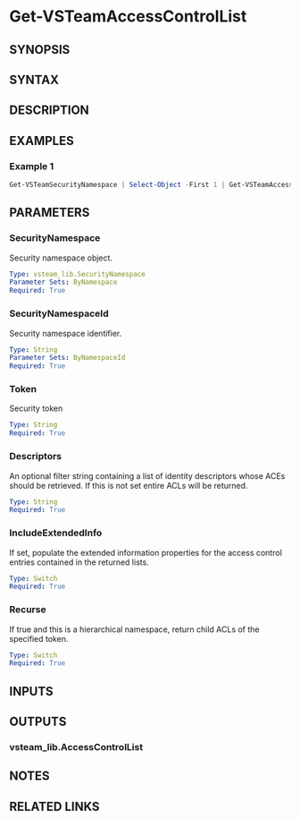 <!-- #include "./common/header.md" -->

# Get-VSTeamAccessControlList

## SYNOPSIS

<!-- #include "./synopsis/Get-VSTeamAccessControlList.md" -->

## SYNTAX

## DESCRIPTION

<!-- #include "./synopsis/Get-VSTeamAccessControlList.md" -->

## EXAMPLES

### Example 1

```powershell
Get-VSTeamSecurityNamespace | Select-Object -First 1 | Get-VSTeamAccessControlList
```

## PARAMETERS

### SecurityNamespace

Security namespace object.

```yaml
Type: vsteam_lib.SecurityNamespace
Parameter Sets: ByNamespace
Required: True
```

### SecurityNamespaceId

Security namespace identifier.

```yaml
Type: String
Parameter Sets: ByNamespaceId
Required: True
```

### Token

Security token

```yaml
Type: String
Required: True
```

### Descriptors

An optional filter string containing a list of identity descriptors whose ACEs should be retrieved. If this is not set entire ACLs will be returned.

```yaml
Type: String
Required: True
```

### IncludeExtendedInfo

If set, populate the extended information properties for the access control entries contained in the returned lists.

```yaml
Type: Switch
Required: True
```

### Recurse

If true and this is a hierarchical namespace, return child ACLs of the specified token.

```yaml
Type: Switch
Required: True
```

## INPUTS

## OUTPUTS

### vsteam_lib.AccessControlList

## NOTES

<!-- #include "./common/prerequisites.md" -->

## RELATED LINKS

